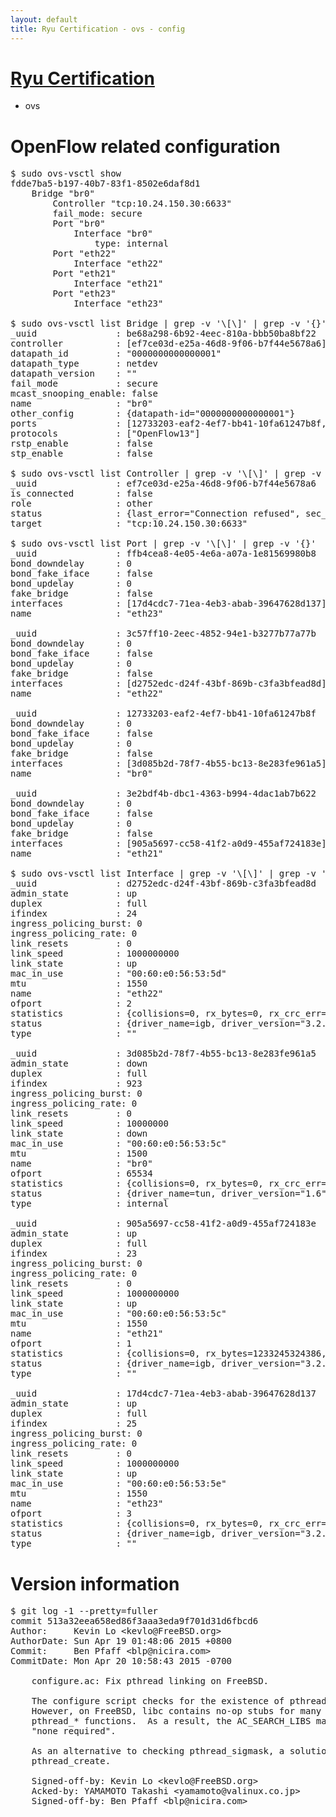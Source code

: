 ```yaml
---
layout: default
title: Ryu Certification - ovs - config
---
```

# [Ryu Certification](http://osrg.github.io/ryu/certification.html)
* ovs 

# OpenFlow related configuration
<pre>
$ sudo ovs-vsctl show
fdde7ba5-b197-40b7-83f1-8502e6daf8d1
    Bridge "br0"
        Controller "tcp:10.24.150.30:6633"
        fail_mode: secure
        Port "br0"
            Interface "br0"
                type: internal
        Port "eth22"
            Interface "eth22"
        Port "eth21"
            Interface "eth21"
        Port "eth23"
            Interface "eth23"

$ sudo ovs-vsctl list Bridge | grep -v '\[\]' | grep -v '{}'
_uuid               : be68a298-6b92-4eec-810a-bbb50ba8bf22
controller          : [ef7ce03d-e25a-46d8-9f06-b7f44e5678a6]
datapath_id         : "0000000000000001"
datapath_type       : netdev
datapath_version    : "<built-in>"
fail_mode           : secure
mcast_snooping_enable: false
name                : "br0"
other_config        : {datapath-id="0000000000000001"}
ports               : [12733203-eaf2-4ef7-bb41-10fa61247b8f, 3c57ff10-2eec-4852-94e1-b3277b77a77b, 3e2bdf4b-dbc1-4363-b994-4dac1ab7b622, ffb4cea8-4e05-4e6a-a07a-1e81569980b8]
protocols           : ["OpenFlow13"]
rstp_enable         : false
stp_enable          : false

$ sudo ovs-vsctl list Controller | grep -v '\[\]' | grep -v '{}'
_uuid               : ef7ce03d-e25a-46d8-9f06-b7f44e5678a6
is_connected        : false
role                : other
status              : {last_error="Connection refused", sec_since_connect="656", sec_since_disconnect="0", state=BACKOFF}
target              : "tcp:10.24.150.30:6633"

$ sudo ovs-vsctl list Port | grep -v '\[\]' | grep -v '{}'
_uuid               : ffb4cea8-4e05-4e6a-a07a-1e81569980b8
bond_downdelay      : 0
bond_fake_iface     : false
bond_updelay        : 0
fake_bridge         : false
interfaces          : [17d4cdc7-71ea-4eb3-abab-39647628d137]
name                : "eth23"

_uuid               : 3c57ff10-2eec-4852-94e1-b3277b77a77b
bond_downdelay      : 0
bond_fake_iface     : false
bond_updelay        : 0
fake_bridge         : false
interfaces          : [d2752edc-d24f-43bf-869b-c3fa3bfead8d]
name                : "eth22"

_uuid               : 12733203-eaf2-4ef7-bb41-10fa61247b8f
bond_downdelay      : 0
bond_fake_iface     : false
bond_updelay        : 0
fake_bridge         : false
interfaces          : [3d085b2d-78f7-4b55-bc13-8e283fe961a5]
name                : "br0"

_uuid               : 3e2bdf4b-dbc1-4363-b994-4dac1ab7b622
bond_downdelay      : 0
bond_fake_iface     : false
bond_updelay        : 0
fake_bridge         : false
interfaces          : [905a5697-cc58-41f2-a0d9-455af724183e]
name                : "eth21"

$ sudo ovs-vsctl list Interface | grep -v '\[\]' | grep -v '{}'
_uuid               : d2752edc-d24f-43bf-869b-c3fa3bfead8d
admin_state         : up
duplex              : full
ifindex             : 24
ingress_policing_burst: 0
ingress_policing_rate: 0
link_resets         : 0
link_speed          : 1000000000
link_state          : up
mac_in_use          : "00:60:e0:56:53:5d"
mtu                 : 1550
name                : "eth22"
ofport              : 2
statistics          : {collisions=0, rx_bytes=0, rx_crc_err=0, rx_dropped=0, rx_errors=0, rx_frame_err=0, rx_over_err=0, rx_packets=0, tx_bytes=630889333676, tx_dropped=0, tx_errors=0, tx_packets=420760992}
status              : {driver_name=igb, driver_version="3.2.10-k", firmware_version="2.10-9"}
type                : ""

_uuid               : 3d085b2d-78f7-4b55-bc13-8e283fe961a5
admin_state         : down
duplex              : full
ifindex             : 923
ingress_policing_burst: 0
ingress_policing_rate: 0
link_resets         : 0
link_speed          : 10000000
link_state          : down
mac_in_use          : "00:60:e0:56:53:5c"
mtu                 : 1500
name                : "br0"
ofport              : 65534
statistics          : {collisions=0, rx_bytes=0, rx_crc_err=0, rx_dropped=0, rx_errors=0, rx_frame_err=0, rx_over_err=0, rx_packets=0, tx_bytes=0, tx_dropped=0, tx_errors=0, tx_packets=0}
status              : {driver_name=tun, driver_version="1.6", firmware_version="N/A"}
type                : internal

_uuid               : 905a5697-cc58-41f2-a0d9-455af724183e
admin_state         : up
duplex              : full
ifindex             : 23
ingress_policing_burst: 0
ingress_policing_rate: 0
link_resets         : 0
link_speed          : 1000000000
link_state          : up
mac_in_use          : "00:60:e0:56:53:5c"
mtu                 : 1550
name                : "eth21"
ofport              : 1
statistics          : {collisions=0, rx_bytes=1233245324386, rx_crc_err=0, rx_dropped=0, rx_errors=0, rx_frame_err=0, rx_over_err=0, rx_packets=822544853, tx_bytes=0, tx_dropped=0, tx_errors=0, tx_packets=0}
status              : {driver_name=igb, driver_version="3.2.10-k", firmware_version="2.10-9"}
type                : ""

_uuid               : 17d4cdc7-71ea-4eb3-abab-39647628d137
admin_state         : up
duplex              : full
ifindex             : 25
ingress_policing_burst: 0
ingress_policing_rate: 0
link_resets         : 0
link_speed          : 1000000000
link_state          : up
mac_in_use          : "00:60:e0:56:53:5e"
mtu                 : 1550
name                : "eth23"
ofport              : 3
statistics          : {collisions=0, rx_bytes=0, rx_crc_err=0, rx_dropped=0, rx_errors=0, rx_frame_err=0, rx_over_err=0, rx_packets=0, tx_bytes=42160653000, tx_dropped=0, tx_errors=0, tx_packets=28107102}
status              : {driver_name=igb, driver_version="3.2.10-k", firmware_version="2.10-9"}
type                : ""
</pre>

# Version information
<pre>
$ git log -1 --pretty=fuller
commit 513a32eea658ed86f3aaa3eda9f701d31d6fbcd6
Author:     Kevin Lo &lt;kevlo@FreeBSD.org&gt;
AuthorDate: Sun Apr 19 01:48:06 2015 +0800
Commit:     Ben Pfaff &lt;blp@nicira.com&gt;
CommitDate: Mon Apr 20 10:58:43 2015 -0700

    configure.ac: Fix pthread linking on FreeBSD.
    
    The configure script checks for the existence of pthread_sigmask.
    However, on FreeBSD, libc contains no-op stubs for many of the
    pthread_* functions.  As a result, the AC_SEARCH_LIBS macro returns
    &quot;none required&quot;.
    
    As an alternative to checking pthread_sigmask, a solution is to check
    pthread_create.
    
    Signed-off-by: Kevin Lo &lt;kevlo@FreeBSD.org&gt;
    Acked-by: YAMAMOTO Takashi &lt;yamamoto@valinux.co.jp&gt;
    Signed-off-by: Ben Pfaff &lt;blp@nicira.com&gt;
</pre>
